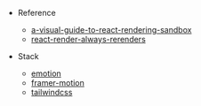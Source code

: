 - Reference
  - [a-visual-guide-to-react-rendering-sandbox](https://codesandbox.io/s/a-visual-guide-to-react-rendering-sandbox-td70u?file=/src/sandbox.jsx)
  - [react-render-always-rerenders](https://alexsidorenko.com/blog/react-render-always-rerenders/)

- Stack
  - [emotion](https://emotion.sh/docs/introduction)
  - [framer-motion](https://www.framer.com/docs/)
  - [tailwindcss](tailwindcss)
